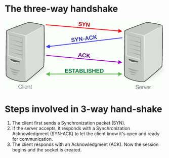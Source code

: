 # The three-way handshake 
<img src="./images/3-_way_handshake.png"></img>

# Steps involved in 3-way hand-shake
1. The client first sends a Synchronization packet (SYN).
2. If the server accepts, it responds with a Synchronization Acknowledgment (SYN-ACK) to let the client know it's open and ready for communication.
3. The client responds with an Acknowledgment (ACK). Now the session begins and the socket is created.
